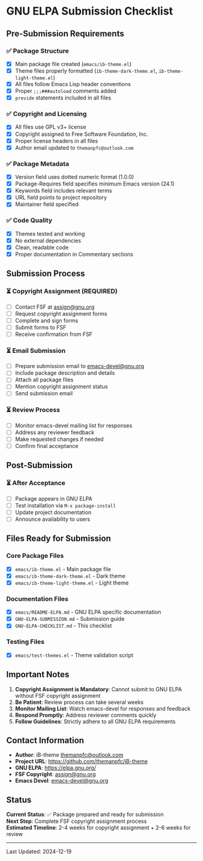 # GNU ELPA Submission Checklist

## Pre-Submission Requirements

### ✅ Package Structure
- [x] Main package file created (`emacs/ib-theme.el`)
- [x] Theme files properly formatted (`ib-theme-dark-theme.el`, `ib-theme-light-theme.el`)
- [x] All files follow Emacs Lisp header conventions
- [x] Proper `;;;###autoload` comments added
- [x] `provide` statements included in all files

### ✅ Copyright and Licensing
- [x] All files use GPL v3+ license
- [x] Copyright assigned to Free Software Foundation, Inc.
- [x] Proper license headers in all files
- [x] Author email updated to `themanpfc@outlook.com`

### ✅ Package Metadata
- [x] Version field uses dotted numeric format (1.0.0)
- [x] Package-Requires field specifies minimum Emacs version (24.1)
- [x] Keywords field includes relevant terms
- [x] URL field points to project repository
- [x] Maintainer field specified

### ✅ Code Quality
- [x] Themes tested and working
- [x] No external dependencies
- [x] Clean, readable code
- [x] Proper documentation in Commentary sections

## Submission Process

### ⏳ Copyright Assignment (REQUIRED)
- [ ] Contact FSF at assign@gnu.org
- [ ] Request copyright assignment forms
- [ ] Complete and sign forms
- [ ] Submit forms to FSF
- [ ] Receive confirmation from FSF

### ⏳ Email Submission
- [ ] Prepare submission email to emacs-devel@gnu.org
- [ ] Include package description and details
- [ ] Attach all package files
- [ ] Mention copyright assignment status
- [ ] Send submission email

### ⏳ Review Process
- [ ] Monitor emacs-devel mailing list for responses
- [ ] Address any reviewer feedback
- [ ] Make requested changes if needed
- [ ] Confirm final acceptance

## Post-Submission

### ⏳ After Acceptance
- [ ] Package appears in GNU ELPA
- [ ] Test installation via `M-x package-install`
- [ ] Update project documentation
- [ ] Announce availability to users

## Files Ready for Submission

### Core Package Files
- [x] `emacs/ib-theme.el` - Main package file
- [x] `emacs/ib-theme-dark-theme.el` - Dark theme
- [x] `emacs/ib-theme-light-theme.el` - Light theme

### Documentation Files
- [x] `emacs/README-ELPA.md` - GNU ELPA specific documentation
- [x] `GNU-ELPA-SUBMISSION.md` - Submission guide
- [x] `GNU-ELPA-CHECKLIST.md` - This checklist

### Testing Files
- [x] `emacs/test-themes.el` - Theme validation script

## Important Notes

1. **Copyright Assignment is Mandatory**: Cannot submit to GNU ELPA without FSF copyright assignment
2. **Be Patient**: Review process can take several weeks
3. **Monitor Mailing List**: Watch emacs-devel for responses and feedback
4. **Respond Promptly**: Address reviewer comments quickly
5. **Follow Guidelines**: Strictly adhere to all GNU ELPA requirements

## Contact Information

- **Author**: iB-theme <themanpfc@outlook.com>
- **Project URL**: https://github.com/themanpfc/iB-theme
- **GNU ELPA**: https://elpa.gnu.org/
- **FSF Copyright**: assign@gnu.org
- **Emacs Devel**: emacs-devel@gnu.org

## Status

**Current Status**: ✅ Package prepared and ready for submission  
**Next Step**: Complete FSF copyright assignment process  
**Estimated Timeline**: 2-4 weeks for copyright assignment + 2-6 weeks for review

---

Last Updated: 2024-12-19 